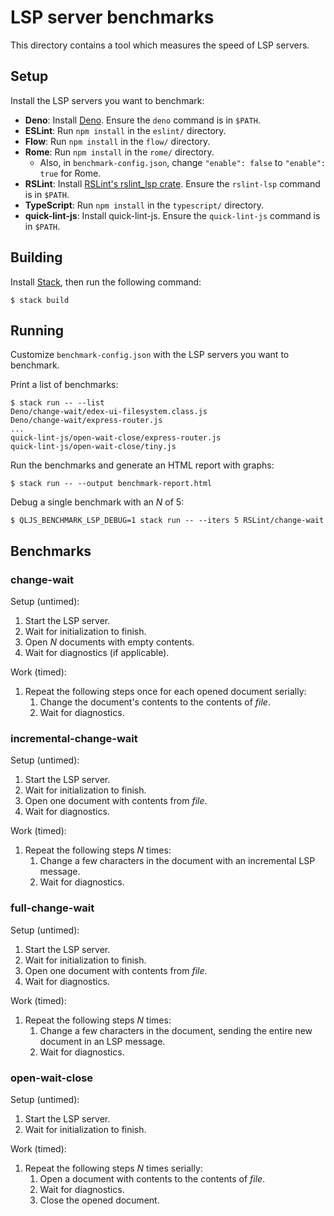 # LSP server benchmarks

This directory contains a tool which measures the speed of LSP servers.

## Setup

Install the LSP servers you want to benchmark:

* **Deno**: Install [Deno][]. Ensure the `deno` command is in `$PATH`.
* **ESLint**: Run `npm install` in the `eslint/` directory.
* **Flow**: Run `npm install` in the `flow/` directory.
* **Rome**: Run `npm install` in the `rome/` directory.
  * Also, in `benchmark-config.json`, change `"enable": false` to
    `"enable": true` for Rome.
* **RSLint**: Install [RSLint's rslint_lsp crate][install-rslint]. Ensure the
  `rslint-lsp` command is in `$PATH`.
* **TypeScript**: Run `npm install` in the `typescript/` directory.
* **quick-lint-js**: Install quick-lint-js. Ensure the `quick-lint-js` command
  is in `$PATH`.

## Building

Install [Stack][], then run the following command:

    $ stack build

## Running

Customize `benchmark-config.json` with the LSP servers you want to benchmark.

Print a list of benchmarks:

    $ stack run -- --list
    Deno/change-wait/edex-ui-filesystem.class.js
    Deno/change-wait/express-router.js
    ...
    quick-lint-js/open-wait-close/express-router.js
    quick-lint-js/open-wait-close/tiny.js

Run the benchmarks and generate an HTML report with graphs:

    $ stack run -- --output benchmark-report.html

Debug a single benchmark with an *N* of 5:

    $ QLJS_BENCHMARK_LSP_DEBUG=1 stack run -- --iters 5 RSLint/change-wait

## Benchmarks

### change-wait

Setup (untimed):

1. Start the LSP server.
2. Wait for initialization to finish.
3. Open *N* documents with empty contents.
4. Wait for diagnostics (if applicable).

Work (timed):

1. Repeat the following steps once for each opened document serially:
   1. Change the document's contents to the contents of *file*.
   2. Wait for diagnostics.

### incremental-change-wait

Setup (untimed):

1. Start the LSP server.
2. Wait for initialization to finish.
3. Open one document with contents from *file*.
4. Wait for diagnostics.

Work (timed):

1. Repeat the following steps *N* times:
   1. Change a few characters in the document with an incremental LSP message.
   2. Wait for diagnostics.

### full-change-wait

Setup (untimed):

1. Start the LSP server.
2. Wait for initialization to finish.
3. Open one document with contents from *file*.
4. Wait for diagnostics.

Work (timed):

1. Repeat the following steps *N* times:
   1. Change a few characters in the document, sending the entire new document
      in an LSP message.
   2. Wait for diagnostics.

### open-wait-close

Setup (untimed):

1. Start the LSP server. 
2. Wait for initialization to finish.

Work (timed):

1. Repeat the following steps *N* times serially:
   1. Open a document with contents to the contents of *file*.
   2. Wait for diagnostics.
   3. Close the opened document.

[Deno]: https://deno.land/
[Stack]: https://haskellstack.org/
[install-rslint]: https://rslint.org/guide/
